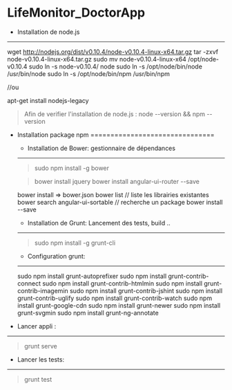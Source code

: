 LifeMonitor_DoctorApp
=======================


- Installation de node.js
---------------------------

wget http://nodejs.org/dist/v0.10.4/node-v0.10.4-linux-x64.tar.gz
tar -zxvf node-v0.10.4-linux-x64.tar.gz
sudo mv node-v0.10.4-linux-x64 /opt/node-v0.10.4
sudo ln -s node-v0.10.4/ node
sudo ln -s /opt/node/bin/node /usr/bin/node
sudo ln -s /opt/node/bin/npm /usr/bin/npm

//ou

apt-get install nodejs-legacy

> Afin de verifier l'installation de node.js : node --version && npm --version


- Installation package npm
===============================

	- Installation de Bower: gestionnaire de dépendances
	-------------------------------------------------------

	>  sudo npm install -g bower

	> bower install jquery
	> bower install angular-ui-router --save

	bower install <package> => bower.json
	bower list 									          // liste les librairies existantes
	bower search angular-ui-sortable			// recherche un package
	bower install --save <nomPackage>

	- Installation de Grunt: Lancement des tests, build ..
	-------------------------------------------------------

	> sudo npm install -g grunt-cli


	- Configuration grunt:
	-----------------------

	sudo npm install grunt-autoprefixer
	sudo npm install grunt-contrib-connect
	sudo npm install grunt-contrib-htmlmin
	sudo npm install grunt-contrib-imagemin
	sudo npm install grunt-contrib-jshint
	sudo npm install grunt-contrib-uglify
	sudo npm install grunt-contrib-watch
	sudo npm install grunt-google-cdn
	sudo npm install grunt-newer
	sudo npm install grunt-svgmin
	sudo npm install grunt-ng-annotate

- Lancer appli :
-------------------

> grunt serve

- Lancer les tests:
---------------------

> grunt test
